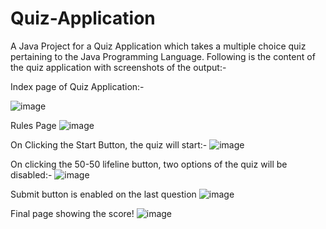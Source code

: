 # Quiz-Application
A Java Project for a Quiz Application which takes a multiple choice quiz  pertaining to the Java Programming Language. Following is the content of the quiz application with screenshots of the output:-

Index page of Quiz Application:- 

![image](https://user-images.githubusercontent.com/31154710/233547356-be8a590f-7bbd-4f24-9975-41acc99ce92d.png)

Rules Page
![image](https://user-images.githubusercontent.com/31154710/233547438-0af4458e-30a3-4cb6-a229-40558874463b.png)

On Clicking the Start Button, the quiz will start:- 
![image](https://user-images.githubusercontent.com/31154710/233547504-7771934d-6aad-4c17-8c08-69abc41da57d.png)

On clicking the 50-50 lifeline button, two options of the quiz will be disabled:-
![image](https://user-images.githubusercontent.com/31154710/233547610-e2fa3123-b96b-46cb-82aa-701bdc08d69a.png)

Submit button is enabled on the last question
![image](https://user-images.githubusercontent.com/31154710/233547744-ccdf4636-75e3-48a1-b5ae-0f2fc1229fb7.png)

Final page showing the score!
![image](https://user-images.githubusercontent.com/31154710/233547777-e0c426a6-8a22-4992-826b-9a528543aa5d.png)






